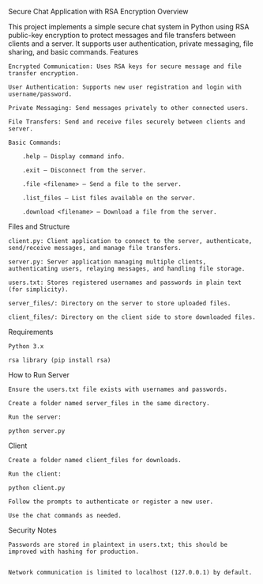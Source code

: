 Secure Chat Application with RSA Encryption
Overview

This project implements a simple secure chat system in Python using RSA public-key encryption to protect messages and file transfers between clients and a server. It supports user authentication, private messaging, file sharing, and basic commands.
Features

    Encrypted Communication: Uses RSA keys for secure message and file transfer encryption.

    User Authentication: Supports new user registration and login with username/password.

    Private Messaging: Send messages privately to other connected users.

    File Transfers: Send and receive files securely between clients and server.

    Basic Commands:

        .help — Display command info.

        .exit — Disconnect from the server.

        .file <filename> — Send a file to the server.

        .list_files — List files available on the server.

        .download <filename> — Download a file from the server.

Files and Structure

    client.py: Client application to connect to the server, authenticate, send/receive messages, and manage file transfers.

    server.py: Server application managing multiple clients, authenticating users, relaying messages, and handling file storage.

    users.txt: Stores registered usernames and passwords in plain text (for simplicity).

    server_files/: Directory on the server to store uploaded files.

    client_files/: Directory on the client side to store downloaded files.

Requirements

    Python 3.x

    rsa library (pip install rsa)

How to Run
Server

    Ensure the users.txt file exists with usernames and passwords.

    Create a folder named server_files in the same directory.

    Run the server:

    python server.py

Client

    Create a folder named client_files for downloads.

    Run the client:

    python client.py

    Follow the prompts to authenticate or register a new user.

    Use the chat commands as needed.

Security Notes

    Passwords are stored in plaintext in users.txt; this should be improved with hashing for production.


    Network communication is limited to localhost (127.0.0.1) by default.

